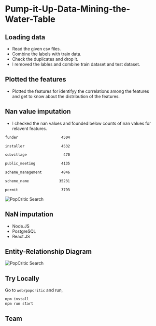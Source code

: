 # Pump-it-Up-Data-Mining-the-Water-Table


## Loading data

* Read the given csv files.
* Combine the labels with train data.
* Check the duplicates and drop it.
* I removed the lables and combine train dataset and test dataset.


## Plotted the features

* Plotted the features for identifyy the correlations among the features and get to know about the distribution of the features.

## Nan value imputation

* I checked the nan values and founded below counts of nan values for relavent features.

```sh
funder                    4504

installer                 4532

subvillage                 470

public_meeting            4135

scheme_management         4846

scheme_name              35231

permit                    3793
```


![PopCritic Search](https://raw.githubusercontent.com/theabbie/PopCritic/master/Images/review.JPG)



## NaN imputation

* Node.JS
* PostgreSQL
* React.JS

## Entity-Relationship Diagram

![PopCritic Search](https://raw.githubusercontent.com/theabbie/PopCritic/master/Images/ERD.png)

## Try Locally

Go to `web/popcritic` and run,

```sh
npm install
npm run start
```

## Team
